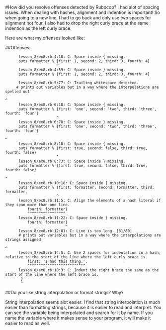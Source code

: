#How did you resolve offenses detected by Rubocop?
I had alot of spacing issues. When dealing with hashes, alignment and indention is important!
So when going to a new line, I had to go back and only use two spaces for alignment not
four. I also had to drop the right curly brace at the same indention as the left curly brace.


Here are what my offenses looked like:

##Offenses:


          lesson_8/ex8.rb:4:18: C: Space inside { missing.
          puts formatter % {first: 1, second: 2, third: 3, fourth: 4}
                           ^
          lesson_8/ex8.rb:4:59: C: Space inside } missing.
          puts formatter % {first: 1, second: 2, third: 3, fourth: 4}
                                                          ^
          lesson_8/ex8.rb:5:77: C: Trailing whitespace detected.
         # prints out variables but in a way where the interpolations are spelled out
                                                                            ^
          lesson_8/ex8.rb:6:18: C: Space inside { missing.
          puts formatter % {first: 'one', second: 'two', third: 'three', fourth: 'four'}
                           ^
          lesson_8/ex8.rb:6:78: C: Space inside } missing.
          puts formatter % {first: 'one', second: 'two', third: 'three', fourth: 'four'}
                                                                                       ^
          lesson_8/ex8.rb:8:18: C: Space inside { missing.
          puts formatter % {first: true, second: false, third: true, fourth: false}
                           ^
          lesson_8/ex8.rb:8:73: C: Space inside } missing.
          puts formatter % {first: true, second: false, third: true, fourth: false}
                                                                                  ^
          lesson_8/ex8.rb:10:18: C: Space inside { missing.
          puts formatter % {first: formatter, second: formatter, third: formatter,
                           ^
          lesson_8/ex8.rb:11:5: C: Align the elements of a hash literal if they span more than one line.
              fourth: formatter}
              ^^^^^^^^^^^^^^^^^
          lesson_8/ex8.rb:11:22: C: Space inside } missing.
              fourth: formatter}
                               ^
          lesson_8/ex8.rb:12:81: C: Line is too long. [81/80]
          # prints out variables but in a way where the interpolations are strings assigned
                                                                                          ^
          lesson_8/ex8.rb:14:5: C: Use 2 spaces for indentation in a hash, relative to the start of the line where the left curly brace is.
              first: 'I had this thing.',
              ^^^^^^^^^^^^^^^^^^^^^^^^^^
          lesson_8/ex8.rb:18:3: C: Indent the right brace the same as the start of the line where the left brace is.
           }
           ^


##Do you like string interpolation or format strings? Why?

String interpolation seems alot easier. I find that string interpolation is much easier than 
formatting strings, because it is easier to read and interpret. You can see the variable being
interpolated and search for it by name. If you name the variable where it makes sense to your program, it
will make it easier to read as well.

